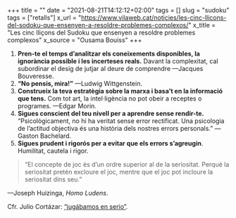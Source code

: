 +++
title = ""
date = "2021-08-21T14:12:12+02:00"
tags = []
slug = "sudoku"
tags = ["retalls"]
x_url = "https://www.vilaweb.cat/noticies/les-cinc-llicons-del-sodoku-que-ensenyen-a-resoldre-problemes-complexos/"
x_title = "Les cinc lliçons del Sudoku que ensenyen a resoldre problemes complexos"
x_source = "Ousama Bouiss"
+++

1. **Pren-te el temps d’analitzar els coneixements disponibles, la ignorància possible i les incerteses reals.** Davant la complexitat, cal subordinar el desig de jutjar al deure de comprendre —Jacques Bouveresse.
2. **“No pensis, mira!”** —Ludwig Wittgenstein.
3. **Construeix la teva estratègia sobre la marxa i basa’t en la informació que tens.** Com tot art, la intel·ligència no pot obeir a receptes o programes. —Edgar Morin.
4. **Sigues conscient del teu nivell per a aprendre sense rendir-te.** “Psicològicament, no hi ha veritat sense error rectificat. Una psicologia de l’actitud objectiva és una història dels nostres errors personals.” —Gaston Bachelard.
5. **Sigues prudent i rigorós per a evitar que els errors s’agreugin**. Humilitat, cautela i rigor.

> “El concepte de joc és d’un ordre superior al de la seriositat. Perquè la seriositat pretén excloure el joc, mentre que el joc pot incloure la seriositat dins seu.”

—Joseph Huizinga, *Homo Ludens*.

Cfr. Julio Cortázar: [“jugábamos en serio”](/2014/03/14/julio-cortzar-jugbamos.html).